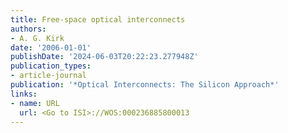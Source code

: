 ```yaml
---
title: Free-space optical interconnects
authors:
- A. G. Kirk
date: '2006-01-01'
publishDate: '2024-06-03T20:22:23.277948Z'
publication_types:
- article-journal
publication: '*Optical Interconnects: The Silicon Approach*'
links:
- name: URL
  url: <Go to ISI>://WOS:000236885800013
---
```


